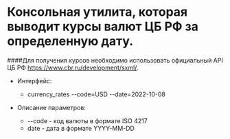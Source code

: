# Консольная утилита, которая выводит курсы валют ЦБ РФ за определенную дату.
####Для получения курсов необходимо использовать официальный API ЦБ РФ https://www.cbr.ru/development/sxml/.
* Интерфейс:
	* currency_rates --code=USD --date=2022-10-08

* Описание параметров:
	* --code - код валюты в формате ISO 4217
	* date - дата в формате YYYY-MM-DD
